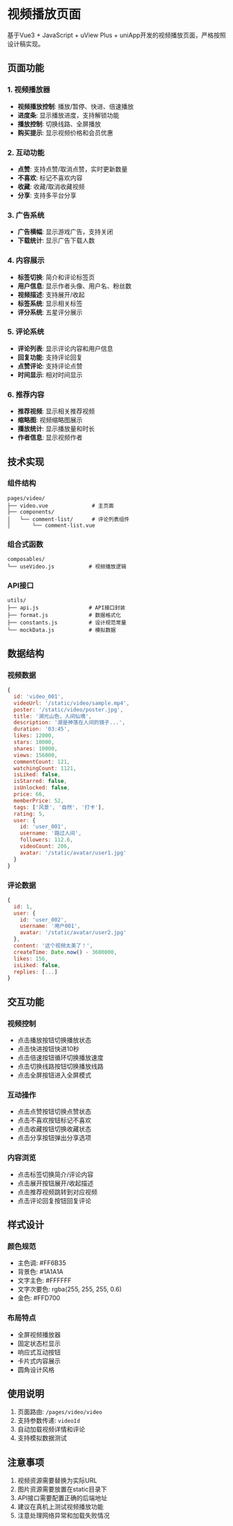 # 视频播放页面

基于Vue3 + JavaScript + uView Plus + uniApp开发的视频播放页面，严格按照设计稿实现。

## 页面功能

### 1. 视频播放器
- **视频播放控制**: 播放/暂停、快进、倍速播放
- **进度条**: 显示播放进度，支持解锁功能
- **播放控制**: 切换线路、全屏播放
- **购买提示**: 显示视频价格和会员优惠

### 2. 互动功能
- **点赞**: 支持点赞/取消点赞，实时更新数量
- **不喜欢**: 标记不喜欢内容
- **收藏**: 收藏/取消收藏视频
- **分享**: 支持多平台分享

### 3. 广告系统
- **广告横幅**: 显示游戏广告，支持关闭
- **下载统计**: 显示广告下载人数

### 4. 内容展示
- **标签切换**: 简介和评论标签页
- **用户信息**: 显示作者头像、用户名、粉丝数
- **视频描述**: 支持展开/收起
- **标签系统**: 显示相关标签
- **评分系统**: 五星评分展示

### 5. 评论系统
- **评论列表**: 显示评论内容和用户信息
- **回复功能**: 支持评论回复
- **点赞评论**: 支持评论点赞
- **时间显示**: 相对时间显示

### 6. 推荐内容
- **推荐视频**: 显示相关推荐视频
- **缩略图**: 视频缩略图展示
- **播放统计**: 显示播放量和时长
- **作者信息**: 显示视频作者

## 技术实现

### 组件结构
```
pages/video/
├── video.vue              # 主页面
├── components/
│   └── comment-list/      # 评论列表组件
│       └── comment-list.vue
```

### 组合式函数
```
composables/
└── useVideo.js           # 视频播放逻辑
```

### API接口
```
utils/
├── api.js                # API接口封装
├── format.js             # 数据格式化
├── constants.js          # 设计规范常量
└── mockData.js           # 模拟数据
```

## 数据结构

### 视频数据
```javascript
{
  id: 'video_001',
  videoUrl: '/static/video/sample.mp4',
  poster: '/static/video/poster.jpg',
  title: '湖光山色，人间仙境',
  description: '湖是神落在人间的镜子...',
  duration: '03:45',
  likes: 12000,
  stars: 10000,
  shares: 10000,
  views: 156000,
  commentCount: 121,
  watchingCount: 1121,
  isLiked: false,
  isStarred: false,
  isUnlocked: false,
  price: 66,
  memberPrice: 52,
  tags: ['风景', '自然', '打卡'],
  rating: 5,
  user: {
    id: 'user_001',
    username: '路过人间',
    followers: 112.6,
    videoCount: 206,
    avatar: '/static/avatar/user1.jpg'
  }
}
```

### 评论数据
```javascript
{
  id: 1,
  user: {
    id: 'user_002',
    username: '用户001',
    avatar: '/static/avatar/user2.jpg'
  },
  content: '这个视频太美了！',
  createTime: Date.now() - 3600000,
  likes: 156,
  isLiked: false,
  replies: [...]
}
```

## 交互功能

### 视频控制
- 点击播放按钮切换播放状态
- 点击快进按钮快进10秒
- 点击倍速按钮循环切换播放速度
- 点击切换线路按钮切换播放线路
- 点击全屏按钮进入全屏模式

### 互动操作
- 点击点赞按钮切换点赞状态
- 点击不喜欢按钮标记不喜欢
- 点击收藏按钮切换收藏状态
- 点击分享按钮弹出分享选项

### 内容浏览
- 点击标签切换简介/评论内容
- 点击展开按钮展开/收起描述
- 点击推荐视频跳转到对应视频
- 点击评论回复按钮回复评论

## 样式设计

### 颜色规范
- 主色调: #FF6B35
- 背景色: #1A1A1A
- 文字主色: #FFFFFF
- 文字次要色: rgba(255, 255, 255, 0.6)
- 金色: #FFD700

### 布局特点
- 全屏视频播放器
- 固定状态栏显示
- 响应式互动按钮
- 卡片式内容展示
- 圆角设计风格

## 使用说明

1. 页面路由: `/pages/video/video`
2. 支持参数传递: `videoId`
3. 自动加载视频详情和评论
4. 支持模拟数据测试

## 注意事项

1. 视频资源需要替换为实际URL
2. 图片资源需要放置在static目录下
3. API接口需要配置正确的后端地址
4. 建议在真机上测试视频播放功能
5. 注意处理网络异常和加载失败情况

